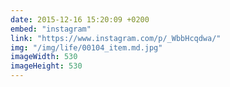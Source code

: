 ```yaml
---
date: 2015-12-16 15:20:09 +0200
embed: "instagram"
link: "https://www.instagram.com/p/_WbbHcqdwa/"
img: "/img/life/00104_item.md.jpg"
imageWidth: 530
imageHeight: 530
---
```

